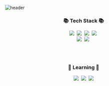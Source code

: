 ![header](https://capsule-render.vercel.app/api?type=waving&color=d6ace6&height=300&section=header&text=✨YURI%20CHOI✨&fontSize=90&fontColor=ffffff)


<!--
**yurist1/yurist1** is a ✨ _special_ ✨ repository because its `README.md` (this file) appears on your GitHub profile.

Here are some ideas to get you started:

- 🔭 I’m currently working on TRENBE
- 🌱 I’m currently learning ...
- 👯 I’m looking to collaborate on ...
- 🤔 I’m looking for help with ...
- 💬 Ask me about ...
- 📫 How to reach me: ...
- 😄 Pronouns: ...
- ⚡ Fun fact: ...
-->







<h3 align="center">📚 Tech Stack 📚</h3>
<p align="center">
  <img src="https://img.shields.io/badge/C%20Sharp-239120?style=flat-square&logo=C%2B%2B&logoColor=white"/></a>&nbsp 
  <img src="https://img.shields.io/badge/Java-007396?style=flat-square&logo=Java&logoColor=white"/></a>&nbsp
  <img src="https://img.shields.io/badge/.NET-512BD4?style=flat-square&logo=.NET&logoColor=white"/></a>&nbsp
   <img src="https://img.shields.io/badge/Android-3DDC84?style=flat-square&logo=Android&logoColor=white"/></a>&nbsp
  <br>
  <img src="https://img.shields.io/badge/Mysql-E6B91E?style=flat-square&logo=MySql&logoColor=white"/></a>&nbsp 
  <img src="https://img.shields.io/badge/Oracle-F80000?style=flat-square&logo=Oracle&logoColor=white"/></a>&nbsp 
</p>
<br/>
<br/>
<h3 align="center">🌱 Learning 🌱</h3>
<p align="center">
  <img src="https://img.shields.io/badge/Kotlin-0095d5?style=flat-square&logo=Kotlin&logoColor=white"/></a>&nbsp
  <img src="https://img.shields.io/badge/Python-3766AB?style=flat-square&logo=Python&logoColor=white"/></a>&nbsp
  <img src="https://img.shields.io/badge/MSSQL-CC2927?style=flat-square&logo=microsoft%20sql%20server&logoColor=white"/>
</p>


